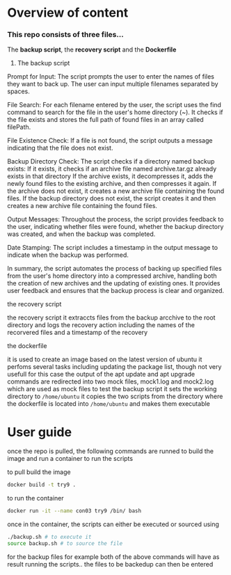 # Overview of content
### This repo consists of three files...

The **backup script**, the **recovery script** and the **Dockerfile**

1. The backup script
  
Prompt for Input: The script prompts the user to enter the names of files they want to back up. The user can input multiple filenames separated by spaces.

  File Search: For each filename entered by the user, the script uses the find command to search for the file in the user's home directory (~). It checks if the file exists and stores the full path of found files in an array called filePath.

  File Existence Check: If a file is not found, the script outputs a message indicating that the file does not exist.

  Backup Directory Check: The script checks if a directory named backup exists:
  If it exists, it checks if an archive file named archive.tar.gz already exists in that directory
  If the archive exists, it decompresses it, adds the newly found files to the existing archive, and then compresses it again.
  If the archive does not exist, it creates a new archive file containing the found files.
  If the backup directory does not exist, the script creates it and then creates a new archive file containing the found files.

Output Messages: Throughout the process, the script provides feedback to the user, indicating whether files were found, whether the backup directory was created, and when the backup was completed.

  Date Stamping: The script includes a timestamp in the output message to indicate when the backup was performed.

In summary, the script automates the process of backing up specified files from the user's home directory into a compressed archive, handling both the creation of new archives and the updating of existing ones. It provides user feedback and ensures that the backup process is clear and organized.

the recovery script

the recovery script 
it extraccts files from the backup arcchive to the root directory and logs the recovery action including the names of the recorvered files and a timestamp of the recovery

the dockerfile

it is used to create an image based on the latest version of ubuntu
it perfoms several tasks including updating the package list, though not very usefull for this case
  the output of the apt update and apt upgrade  commands are redirected into two mock files, mock1.log and mock2.log which are used as mock files to test the backup script
it sets the working directory to `/home/ubuntu`
it copies the two scripts from the directory where the dockerfile is located into `/home/ubuntu` and makes them executable

# User guide
once the repo is pulled, the following commands are runned to build the image and run a container to run the scripts

to pull build the image
```bash
docker build -t try9 .
```

to run the container
```bash
docker run -it --name con03 try9 /bin/ bash
```
once in the container, the scripts can either be executed or sourced using
```bash
./backup.sh # to execute it
source backup.sh # to source the file
```
for the backup files for example both of the above commands will have as result running the scripts..
the files to be backedup can then be entered
